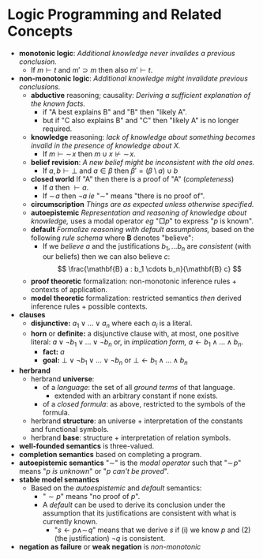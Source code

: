 # Logic Programming and Related Concepts

- **monotonic logic**: _Additional knowledge never invalides a previous conclusion._
  - If $m \vdash t$ and $m' \supset m$ then also $m' \vdash t$.
- **non-monotonic logic**: _Additional knowledge might invalidate previous conclusions._
  - **abductive** reasoning; causality: _Deriving a sufficient explanation of the known facts._
    - if "A best explains B" and "B" then "likely A".
    - but if "C also explains B" and "C" then "likely A" is no longer required. 
  - **knowledge** reasoning: _lack of knowledge about something becomes invalid in the presence of knowledge about X._
    - If $m \vdash \sim\!x$ then $m \cup x \not\vdash \sim\!x$.
  - **belief revision**: _A new belief might be inconsistent with the old ones._
    - If $a, b \vdash \bot$ and $a \in \beta$ then $\beta' = (\beta \setminus a) \cup b$ 
  - **closed world** If "A" then there is a proof of "A" (_completeness_)
    - If $a$ then $\vdash a$.
    - If $\sim\!a$ then $\neg a$ _ie_ "$\sim$" means "there is no proof of". 
  - **circumscription** _Things are as expected unless otherwise specified._
  - **autoepistemic** _Representation and reasoning of knowledge about knowledge,_ uses a modal operator _eg_ "$\Box p$" to express "$p$ is known".
  - **default** _Formalize reasoning with default assumptions,_ based on the following _rule schema_ where $\mathbf{B}$ denotes "believe":
    - If we _believe_ $a$ and the justifications $b_1, \ldots b_n$ are _consistent_ (with our beliefs) then we can also believe $c$:
    $$
    \frac{\mathbf{B} a : b_1 \cdots b_n}{\mathbf{B} c}
    $$
  - **proof theoretic** formalization: non-monotonic inference rules + contexts of application.
  - **model theoretic** formalization: restricted semantics _then_ derived inference rules + possible contexts.
- **clauses**
  - **disjunctive:** $a_1 \vee \ldots \vee a_n$ where each $a_i$ is a literal.
  - **horn** or **definite:** a disjunctive clause with, at most, one positive literal: $a \vee \neg b_1 \vee  \ldots \vee \neg b_n$ or, in _implication form,_ $a \leftarrow b_1 \wedge  \ldots \wedge b_n$.
    - **fact:** $a$
    - **goal:** $\bot  \vee \neg b_1 \vee  \ldots \vee \neg b_n$ or $\bot \leftarrow b_1 \wedge  \ldots \wedge b_n$
- **herbrand**
  - herbrand **universe**:
     - of a _language_: the set of all _ground terms_ of that language.
       - extended with an arbitrary constant if none exists.
     - of a _closed formula_: as above, restricted to the symbols of the formula.
  - herbrand **structure**: an universe + interpretation of the constants and functional symbols.
  - herbrand **base**: structure + interpretation of relation symbols.
- **well-founded semantics** is three-valued.
- **completion semantics** based on completing a program.
- **autoepistemic semantics** "$\sim$" is the _modal operator_ such that "$\sim\! p$" means "_$p$ is unknown_" or "_$p$ can't be proved_".
- **stable model semantics** 
    - Based on the _autoespistemic_ and _default_ semantics:
        - "$\sim p$" means "no proof of $p$".  
        - A _default_ can be used to derive its conclusion under the assumption that its justifications are consistent with what is currently known.
            - "$s \leftarrow p \wedge \sim\!q$" means that we derive $s$ if (i) we know $p$ and (2) (the justification) $\neg q$ is consistent.
- **negation as failure** or **weak negation** is _non-monotonic_